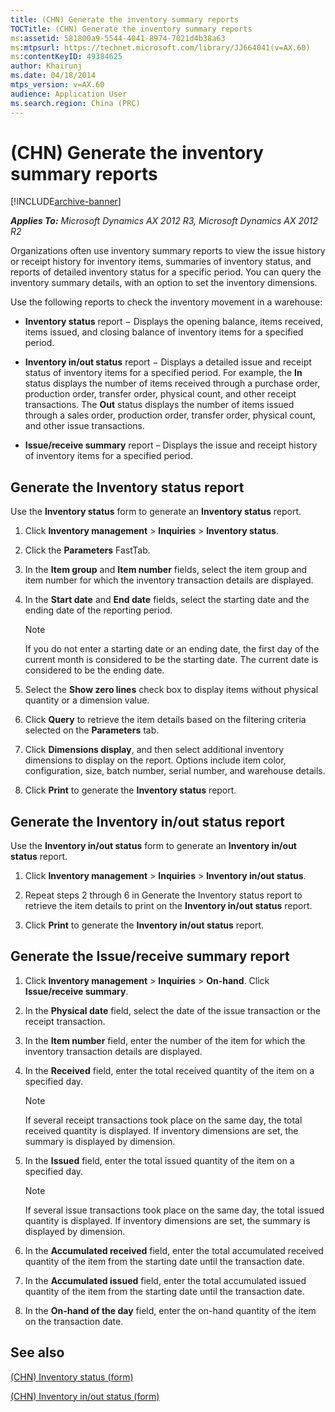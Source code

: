 ```yaml
---
title: (CHN) Generate the inventory summary reports
TOCTitle: (CHN) Generate the inventory summary reports
ms:assetid: 581800a9-5544-4041-8974-7021d4b38a63
ms:mtpsurl: https://technet.microsoft.com/library/JJ664041(v=AX.60)
ms:contentKeyID: 49384625
author: Khairunj
ms.date: 04/18/2014
mtps_version: v=AX.60
audience: Application User
ms.search.region: China (PRC)
---
```


# (CHN) Generate the inventory summary reports 


[!INCLUDE[archive-banner](includes/archive-banner.md)]


_**Applies To:** Microsoft Dynamics AX 2012 R3, Microsoft Dynamics AX 2012 R2_

Organizations often use inventory summary reports to view the issue history or receipt history for inventory items, summaries of inventory status, and reports of detailed inventory status for a specific period. You can query the inventory summary details, with an option to set the inventory dimensions.

Use the following reports to check the inventory movement in a warehouse:

  - **Inventory status** report − Displays the opening balance, items received, items issued, and closing balance of inventory items for a specified period.

  - **Inventory in/out status** report − Displays a detailed issue and receipt status of inventory items for a specified period. For example, the **In** status displays the number of items received through a purchase order, production order, transfer order, physical count, and other receipt transactions. The **Out** status displays the number of items issued through a sales order, production order, transfer order, physical count, and other issue transactions.

  - **Issue/receive summary** report – Displays the issue and receipt history of inventory items for a specified period.

## Generate the Inventory status report

Use the **Inventory status** form to generate an **Inventory status** report.

1.  Click **Inventory management** \> **Inquiries** \> **Inventory status**.

2.  Click the **Parameters** FastTab.

3.  In the **Item group** and **Item number** fields, select the item group and item number for which the inventory transaction details are displayed.

4.  In the **Start date** and **End date** fields, select the starting date and the ending date of the reporting period.
    

    > [!NOTE]
    > <P>If you do not enter a starting date or an ending date, the first day of the current month is considered to be the starting date. The current date is considered to be the ending date.</P>



5.  Select the **Show zero lines** check box to display items without physical quantity or a dimension value.

6.  Click **Query** to retrieve the item details based on the filtering criteria selected on the **Parameters** tab.

7.  Click **Dimensions display**, and then select additional inventory dimensions to display on the report. Options include item color, configuration, size, batch number, serial number, and warehouse details.

8.  Click **Print** to generate the **Inventory status** report.

## Generate the Inventory in/out status report

Use the **Inventory in/out status** form to generate an **Inventory in/out status** report.

1.  Click **Inventory management** \> **Inquiries** \> **Inventory in/out status**.

2.  Repeat steps 2 through 6 in Generate the Inventory status report to retrieve the item details to print on the **Inventory in/out status** report.

3.  Click **Print** to generate the **Inventory in/out status** report.

## Generate the Issue/receive summary report

1.  Click **Inventory management** \> **Inquiries** \> **On-hand**. Click **Issue/receive summary**.

2.  In the **Physical date** field, select the date of the issue transaction or the receipt transaction.

3.  In the **Item number** field, enter the number of the item for which the inventory transaction details are displayed.

4.  In the **Received** field, enter the total received quantity of the item on a specified day.
    

    > [!NOTE]
    > <P>If several receipt transactions took place on the same day, the total received quantity is displayed. If inventory dimensions are set, the summary is displayed by dimension.</P>



5.  In the **Issued** field, enter the total issued quantity of the item on a specified day.
    

    > [!NOTE]
    > <P>If several issue transactions took place on the same day, the total issued quantity is displayed. If inventory dimensions are set, the summary is displayed by dimension.</P>



6.  In the **Accumulated received** field, enter the total accumulated received quantity of the item from the starting date until the transaction date.

7.  In the **Accumulated issued** field, enter the total accumulated issued quantity of the item from the starting date until the transaction date.

8.  In the **On-hand of the day** field, enter the on-hand quantity of the item on the transaction date.

## See also

[(CHN) Inventory status (form)](https://technet.microsoft.com/library/jj664055\(v=ax.60\))

[(CHN) Inventory in/out status (form)](https://technet.microsoft.com/library/jj664092\(v=ax.60\))

  


